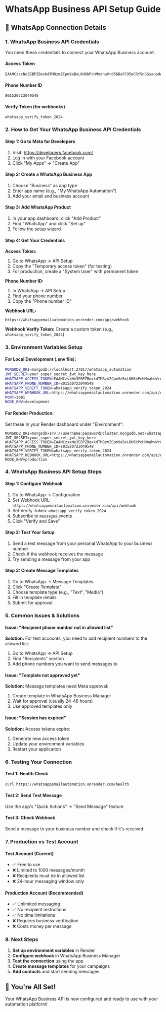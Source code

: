# WhatsApp Business API Setup Guide

## 🔗 WhatsApp Connection Details

### 1. **WhatsApp Business API Credentials**

You need these credentials to connect your WhatsApp Business account:

#### **Access Token**
```
EAAMCzsxNe3EBPZBoxkdTM8zmZCpm9eBxLKH6bPcHMmahwVrd56BaFC95oCRfSnGGsanpdwiZCxZBJsVVJ6nSmYZCLEQeFkwP4cIMXEMpZCGiB1jXB1xKh6FsuljInd3A7vth4oWXNS49wUwbQuDSZADJK3tPvKYZBBZA1LeyhUB5ZCmxmmyfhPyD8Kh5Rjs1f01dqEx0EI7Awm53qAPHuOggPHTUMWN2jIjGXZB27XE3WTRLWm3fQZDZD
```

#### **Phone Number ID**
```
801520723049548
```

#### **Verify Token** (for webhooks)
```
whatsapp_verify_token_2024
```

### 2. **How to Get Your WhatsApp Business API Credentials**

#### **Step 1: Go to Meta for Developers**
1. Visit: https://developers.facebook.com/
2. Log in with your Facebook account
3. Click "My Apps" → "Create App"

#### **Step 2: Create a WhatsApp Business App**
1. Choose "Business" as app type
2. Enter app name (e.g., "My WhatsApp Automation")
3. Add your email and business account

#### **Step 3: Add WhatsApp Product**
1. In your app dashboard, click "Add Product"
2. Find "WhatsApp" and click "Set up"
3. Follow the setup wizard

#### **Step 4: Get Your Credentials**

**Access Token:**
1. Go to WhatsApp → API Setup
2. Copy the "Temporary access token" (for testing)
3. For production, create a "System User" with permanent token

**Phone Number ID:**
1. In WhatsApp → API Setup
2. Find your phone number
3. Copy the "Phone number ID"

**Webhook URL:**
```
https://whatsappemailautomation.onrender.com/api/webhook
```

**Webhook Verify Token:**
Create a custom token (e.g., `whatsapp_verify_token_2024`)

### 3. **Environment Variables Setup**

#### **For Local Development (.env file):**
```bash
MONGODB_URI=mongodb://localhost:27017/whatsapp_automation
JWT_SECRET=your_super_secret_jwt_key_here
WHATSAPP_ACCESS_TOKEN=EAAMCzsxNe3EBPZBoxkdTM8zmZCpm9eBxLKH6bPcHMmahwVrd56BaFC95oCRfSnGGsanpdwiZCxZBJsVVJ6nSmYZCLEQeFkwP4cIMXEMpZCGiB1jXB1xKh6FsuljInd3A7vth4oWXNS49wUwbQuDSZADJK3tPvKYZBBZA1LeyhUB5ZCmxmmyfhPyD8Kh5Rjs1f01dqEx0EI7Awm53qAPHuOggPHTUMWN2jIjGXZB27XE3WTRLWm3fQZDZD
WHATSAPP_PHONE_NUMBER_ID=801520723049548
WHATSAPP_VERIFY_TOKEN=whatsapp_verify_token_2024
WHATSAPP_WEBHOOK_URL=https://whatsappemailautomation.onrender.com/api/webhook
PORT=3001
NODE_ENV=development
```

#### **For Render Production:**
Set these in your Render dashboard under "Environment":

```
MONGODB_URI=mongodb+srv://username:password@cluster.mongodb.net/whatsapp_automation
JWT_SECRET=your_super_secret_jwt_key_here
WHATSAPP_ACCESS_TOKEN=EAAMCzsxNe3EBPZBoxkdTM8zmZCpm9eBxLKH6bPcHMmahwVrd56BaFC95oCRfSnGGsanpdwiZCxZBJsVVJ6nSmYZCLEQeFkwP4cIMXEMpZCGiB1jXB1xKh6FsuljInd3A7vth4oWXNS49wUwbQuDSZADJK3tPvKYZBBZA1LeyhUB5ZCmxmmyfhPyD8Kh5Rjs1f01dqEx0EI7Awm53qAPHuOggPHTUMWN2jIjGXZB27XE3WTRLWm3fQZDZD
WHATSAPP_PHONE_NUMBER_ID=801520723049548
WHATSAPP_VERIFY_TOKEN=whatsapp_verify_token_2024
WHATSAPP_WEBHOOK_URL=https://whatsappemailautomation.onrender.com/api/webhook
NODE_ENV=production
```

### 4. **WhatsApp Business API Setup Steps**

#### **Step 1: Configure Webhook**
1. Go to WhatsApp → Configuration
2. Set Webhook URL: `https://whatsappemailautomation.onrender.com/api/webhook`
3. Set Verify Token: `whatsapp_verify_token_2024`
4. Subscribe to `messages` events
5. Click "Verify and Save"

#### **Step 2: Test Your Setup**
1. Send a test message from your personal WhatsApp to your business number
2. Check if the webhook receives the message
3. Try sending a message from your app

#### **Step 3: Create Message Templates**
1. Go to WhatsApp → Message Templates
2. Click "Create Template"
3. Choose template type (e.g., "Text", "Media")
4. Fill in template details
5. Submit for approval

### 5. **Common Issues & Solutions**

#### **Issue: "Recipient phone number not in allowed list"**
**Solution:** For test accounts, you need to add recipient numbers to the allowed list:
1. Go to WhatsApp → API Setup
2. Find "Recipients" section
3. Add phone numbers you want to send messages to

#### **Issue: "Template not approved yet"**
**Solution:** Message templates need Meta approval:
1. Create template in WhatsApp Business Manager
2. Wait for approval (usually 24-48 hours)
3. Use approved templates only

#### **Issue: "Session has expired"**
**Solution:** Access tokens expire:
1. Generate new access token
2. Update your environment variables
3. Restart your application

### 6. **Testing Your Connection**

#### **Test 1: Health Check**
```bash
curl https://whatsappemailautomation.onrender.com/health
```

#### **Test 2: Send Test Message**
Use the app's "Quick Actions" → "Send Message" feature

#### **Test 3: Check Webhook**
Send a message to your business number and check if it's received

### 7. **Production vs Test Account**

#### **Test Account (Current)**
- ✅ Free to use
- ❌ Limited to 1000 messages/month
- ❌ Recipients must be in allowed list
- ❌ 24-hour messaging window only

#### **Production Account (Recommended)**
- ✅ Unlimited messaging
- ✅ No recipient restrictions
- ✅ No time limitations
- ❌ Requires business verification
- ❌ Costs money per message

### 8. **Next Steps**

1. **Set up environment variables** in Render
2. **Configure webhook** in WhatsApp Business Manager
3. **Test the connection** using the app
4. **Create message templates** for your campaigns
5. **Add contacts** and start sending messages

## 🎉 You're All Set!

Your WhatsApp Business API is now configured and ready to use with your automation platform!

